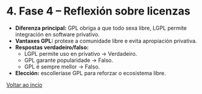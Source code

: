 # 4. Fase 4 – Reflexión sobre licenzas

- **Diferenza principal:** GPL obriga a que todo sexa libre, LGPL permite integración en software privativo.  
- **Vantaxes GPL:** protexe a comunidade libre e evita apropiación privativa.  
- **Respostas verdadeiro/falso:**  
  - LGPL permite uso en privativo → Verdadeiro.  
  - GPL garante popularidade → Falso.  
  - GPL é sempre mellor → Falso.  
- **Elección:** escolleríase GPL para reforzar o ecosistema libre.  


[Voltar ao incio](README.MD)